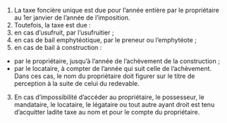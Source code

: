 1) La taxe foncière unique est due pour l’année entière par le propriétaire au 1er janvier de l’année de l’imposition.
2) Toutefois, la taxe est due :
1) en cas d’usufruit, par l’usufruitier ;
1) en cas de bail emphytéotique, par le preneur ou l’emphytéote ;
1) en cas de bail à construction :
- par le propriétaire, jusqu’à l’année de l’achèvement de la construction ;
- par le locataire, à compter de l’année qui suit celle de l’achèvement. Dans ces cas, le nom du propriétaire doit figurer sur le titre de perception à la suite de celui du redevable.
3) En cas d’impossibilité d’accéder au propriétaire, le possesseur, le mandataire, le
locataire, le légataire ou tout autre ayant droit est tenu d’acquitter ladite taxe au nom et pour le compte du propriétaire.